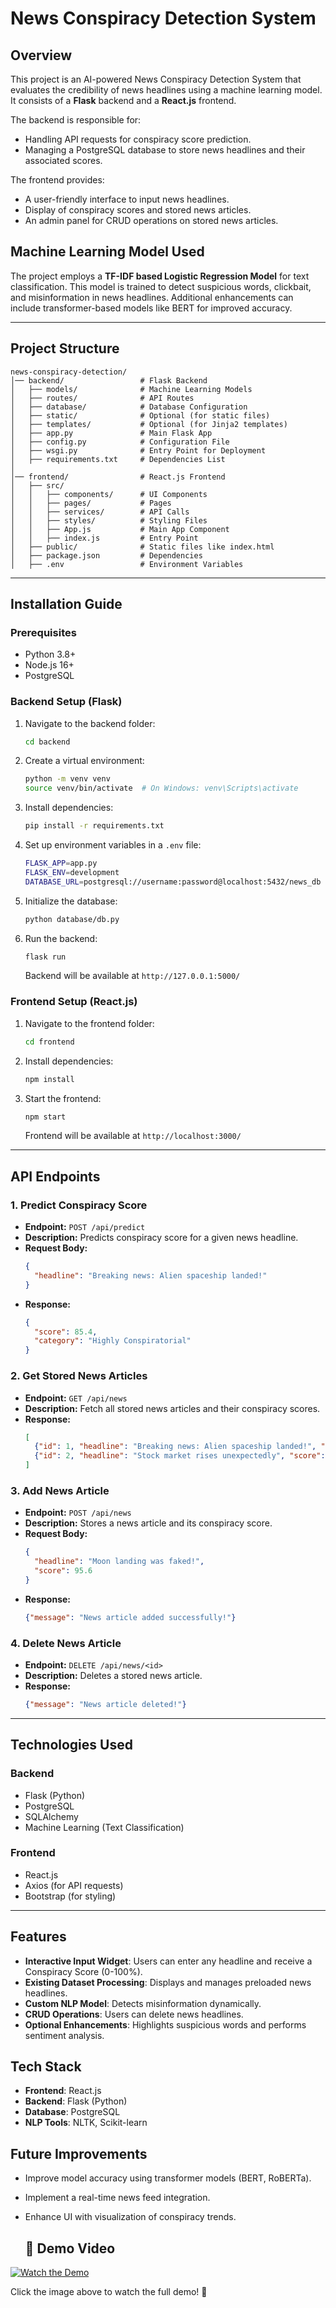 # News Conspiracy Detection System

## Overview
This project is an AI-powered News Conspiracy Detection System that evaluates the credibility of news headlines using a machine learning model. It consists of a **Flask** backend and a **React.js** frontend.

The backend is responsible for:
- Handling API requests for conspiracy score prediction.
- Managing a PostgreSQL database to store news headlines and their associated scores.

The frontend provides:
- A user-friendly interface to input news headlines.
- Display of conspiracy scores and stored news articles.
- An admin panel for CRUD operations on stored news articles.

## Machine Learning Model Used
The project employs a **TF-IDF based Logistic Regression Model** for text classification. This model is trained to detect suspicious words, clickbait, and misinformation in news headlines. Additional enhancements can include transformer-based models like BERT for improved accuracy.


---

## Project Structure
```
news-conspiracy-detection/
│── backend/                 # Flask Backend
│   ├── models/              # Machine Learning Models
│   ├── routes/              # API Routes
│   ├── database/            # Database Configuration
│   ├── static/              # Optional (for static files)
│   ├── templates/           # Optional (for Jinja2 templates)
│   ├── app.py               # Main Flask App
│   ├── config.py            # Configuration File
│   ├── wsgi.py              # Entry Point for Deployment
│   ├── requirements.txt     # Dependencies List
│
│── frontend/                # React.js Frontend
│   ├── src/
│   │   ├── components/      # UI Components
│   │   ├── pages/           # Pages
│   │   ├── services/        # API Calls
│   │   ├── styles/          # Styling Files
│   │   ├── App.js           # Main App Component
│   │   ├── index.js         # Entry Point
│   ├── public/              # Static files like index.html
│   ├── package.json         # Dependencies
│   ├── .env                 # Environment Variables
```

---

## Installation Guide

### Prerequisites
- Python 3.8+
- Node.js 16+
- PostgreSQL

### Backend Setup (Flask)
1. Navigate to the backend folder:
   ```sh
   cd backend
   ```
2. Create a virtual environment:
   ```sh
   python -m venv venv
   source venv/bin/activate  # On Windows: venv\Scripts\activate
   ```
3. Install dependencies:
   ```sh
   pip install -r requirements.txt
   ```
4. Set up environment variables in a `.env` file:
   ```sh
   FLASK_APP=app.py
   FLASK_ENV=development
   DATABASE_URL=postgresql://username:password@localhost:5432/news_db
   ```
5. Initialize the database:
   ```sh
   python database/db.py
   ```
6. Run the backend:
   ```sh
   flask run
   ```
   Backend will be available at `http://127.0.0.1:5000/`

### Frontend Setup (React.js)
1. Navigate to the frontend folder:
   ```sh
   cd frontend
   ```
2. Install dependencies:
   ```sh
   npm install
   ```
3. Start the frontend:
   ```sh
   npm start
   ```
   Frontend will be available at `http://localhost:3000/`

---

## API Endpoints

### 1. Predict Conspiracy Score
- **Endpoint:** `POST /api/predict`
- **Description:** Predicts conspiracy score for a given news headline.
- **Request Body:**
  ```json
  {
    "headline": "Breaking news: Alien spaceship landed!"
  }
  ```
- **Response:**
  ```json
  {
    "score": 85.4,
    "category": "Highly Conspiratorial"
  }
  ```

### 2. Get Stored News Articles
- **Endpoint:** `GET /api/news`
- **Description:** Fetch all stored news articles and their conspiracy scores.
- **Response:**
  ```json
  [
    {"id": 1, "headline": "Breaking news: Alien spaceship landed!", "score": 85.4},
    {"id": 2, "headline": "Stock market rises unexpectedly", "score": 20.3}
  ]
  ```

### 3. Add News Article
- **Endpoint:** `POST /api/news`
- **Description:** Stores a news article and its conspiracy score.
- **Request Body:**
  ```json
  {
    "headline": "Moon landing was faked!",
    "score": 95.6
  }
  ```
- **Response:**
  ```json
  {"message": "News article added successfully!"}
  ```

### 4. Delete News Article
- **Endpoint:** `DELETE /api/news/<id>`
- **Description:** Deletes a stored news article.
- **Response:**
  ```json
  {"message": "News article deleted!"}
  ```

---

## Technologies Used
### **Backend**
- Flask (Python)
- PostgreSQL
- SQLAlchemy
- Machine Learning (Text Classification)

### **Frontend**
- React.js
- Axios (for API requests)
- Bootstrap (for styling)

---


## Features
- **Interactive Input Widget**: Users can enter any headline and receive a Conspiracy Score (0-100%).
- **Existing Dataset Processing**: Displays and manages preloaded news headlines.
- **Custom NLP Model**: Detects misinformation dynamically.
- **CRUD Operations**: Users can delete news headlines.
- **Optional Enhancements**: Highlights suspicious words and performs sentiment analysis.

## Tech Stack
- **Frontend**: React.js
- **Backend**: Flask (Python)
- **Database**: PostgreSQL
- **NLP Tools**: NLTK, Scikit-learn


## Future Improvements
- Improve model accuracy using transformer models (BERT, RoBERTa).
- Implement a real-time news feed integration.
- Enhance UI with visualization of conspiracy trends.


  ## 🎥 Demo Video  

[![Watch the Demo](assets/demo-thumbnail.png)](https://drive.google.com/file/d/1v0EfzFkYodFFd7GAqwWMKdf4KKj2QKvx/view?usp=drive_link)  

Click the image above to watch the full demo! 🚀  





